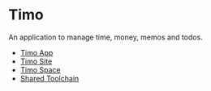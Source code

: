 # Timo

An application to manage time, money, memos and todos.

- [Timo App](https://github.com/timoreco/timo)
- [Timo Site](https://github.com/timoreco/site)
- [Timo Space](https://github.com/timoreco/space)
- [Shared Toolchain](https://github.com/timoreco/toolchain)
